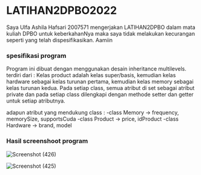 # LATIHAN2DPBO2022

Saya Ulfa Ashila Hafsari 2007571 mengerjakan LATIHAN2DPBO dalam mata kuliah DPBO untuk keberkahanNya maka saya tidak melakukan kecurangan seperti yang telah dispesifikasikan. Aamiin

### spesifikasi program
Program ini dibuat dengan menggunakan desain inheritance multilevels. terdiri dari : Kelas product adalah kelas super/basis, kemudian kelas hardware sebagai kelas turunan pertama, kemudian kelas memory sebagai kelas turunan kedua. Pada setiap class, semua atribut di set sebagai atribut private dan pada setiap class dilengkapi dengan methode setter dan getter untuk setiap atributnya.

adapun atribut yang mendukung class :
-class Memory -> frequency, memorySize, supportsCuda
-class Product -> price, idProduct
-class Hardware -> brand, model

### Hasil screenshoot program
![Screenshot (426)](https://user-images.githubusercontent.com/99659380/154855910-7747b979-9f8f-400e-b244-4d3bf6e64ca5.png)


![Screenshot (425)](https://user-images.githubusercontent.com/99659380/154855913-8af05ff9-b03d-4a78-b008-7c257603bcbe.png)
